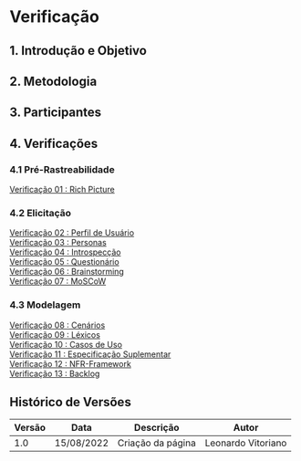 # Verificação 


## 1. Introdução e Objetivo


## 2. Metodologia


## 3. Participantes


## 4. Verificações


### 4.1 Pré-Rastreabilidade
[Verificação 01 : Rich Picture](analise/verificacoes/verif_richPicture.md)<br>

### 4.2 Elicitação
[Verificação 02 : Perfil de Usuário](analise/verificacoes/)<br>
[Verificação 03 : Personas](analise/verificacoes/)<br>
[Verificação 04 : Introspecção](analise/verificacoes/)<br>
[Verificação 05 : Questionário](analise/verificacoes/)<br>
[Verificação 06 : Brainstorming](analise/verificacoes/)<br>
[Verificação 07 : MoSCoW](analise/verificacoes/)<br>

### 4.3 Modelagem
[Verificação 08 : Cenários](analise/verificacoes/verif_cenarios.md)<br>
[Verificação 09 : Léxicos](analise/verificacoes/)<br>
[Verificação 10 : Casos de Uso](analise/verificacoes/verif_casosUso.md)<br>
[Verificação 11 : Especificação Suplementar](analise/verificacoes/)<br>
[Verificação 12 : NFR-Framework](analise/verificacoes/)<br>
[Verificação 13 : Backlog](analise/verificacoes/)<br>

## Histórico de Versões
| Versão | Data       | Descrição                            | Autor             |
|--------|------------|--------------------------------------|-------------------|
| 1.0    | 15/08/2022 | Criação da página                    | Leonardo Vitoriano|
